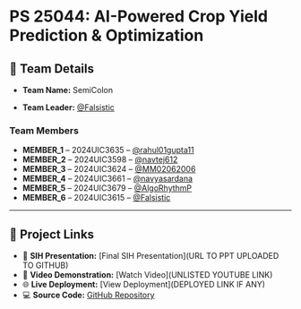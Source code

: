 # PS 25044: AI-Powered Crop Yield Prediction & Optimization

## 👥 Team Details

- **Team Name:** SemiColon  

- **Team Leader:** [@Falsistic](https://github.com/Falsistic)

### Team Members
  
- **MEMBER_1** – 2024UIC3635 – [@rahul01gupta11](https://github.com/rahul01gupta11) 
- **MEMBER_2** – 2024UIC3598 – [@navtej612](https://github.com/navtej612)
- **MEMBER_3** – 2024UIC3624 – [@MM02062006](https://github.com/MM02062006)
- **MEMBER_4** – 2024UIC3661 – [@navyasardana](https://github.com/navyasardana)
- **MEMBER_5** – 2024UIC3679 – [@AlgoRhythmP](https://github.com/AlgoRhythmP) 
- **MEMBER_6** – 2024UIC3615 – [@Falsistic](https://github.com/Falsistic) 

---

## 🔗 Project Links

- 📑 **SIH Presentation:** [Final SIH Presentation](URL TO PPT UPLOADED TO GITHUB)  
- 🎥 **Video Demonstration:** [Watch Video](UNLISTED YOUTUBE LINK)  
- 🌐 **Live Deployment:** [View Deployment](DEPLOYED LINK IF ANY)  
- 💻 **Source Code:** [GitHub Repository](https://github.com/rahul01gupta11/SIH-25)
